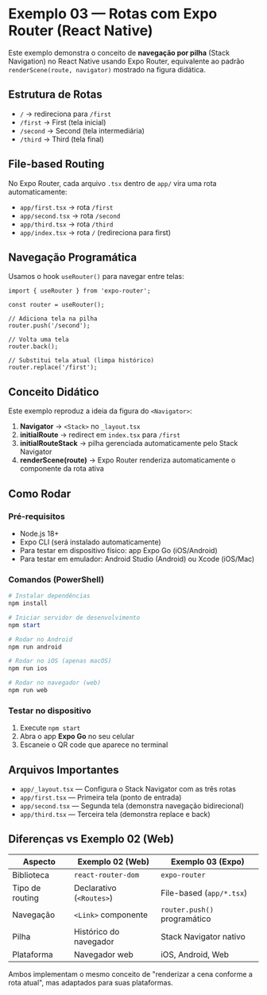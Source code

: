# Exemplo 03 — Rotas com Expo Router (React Native)

Este exemplo demonstra o conceito de **navegação por pilha** (Stack Navigation) no React Native usando Expo Router, equivalente ao padrão `renderScene(route, navigator)` mostrado na figura didática.

## Estrutura de Rotas

- `/` → redireciona para `/first`
- `/first` → First (tela inicial)
- `/second` → Second (tela intermediária)
- `/third` → Third (tela final)

## File-based Routing

No Expo Router, cada arquivo `.tsx` dentro de `app/` vira uma rota automaticamente:

- `app/first.tsx` → rota `/first`
- `app/second.tsx` → rota `/second`
- `app/third.tsx` → rota `/third`
- `app/index.tsx` → rota `/` (redireciona para first)

## Navegação Programática

Usamos o hook `useRouter()` para navegar entre telas:

```tsx
import { useRouter } from 'expo-router';

const router = useRouter();

// Adiciona tela na pilha
router.push('/second');

// Volta uma tela
router.back();

// Substitui tela atual (limpa histórico)
router.replace('/first');
```

## Conceito Didático

Este exemplo reproduz a ideia da figura do `<Navigator>`:

1. **Navigator** → `<Stack>` no `_layout.tsx`
2. **initialRoute** → redirect em `index.tsx` para `/first`
3. **initialRouteStack** → pilha gerenciada automaticamente pelo Stack Navigator
4. **renderScene(route)** → Expo Router renderiza automaticamente o componente da rota ativa

## Como Rodar

### Pré-requisitos

- Node.js 18+
- Expo CLI (será instalado automaticamente)
- Para testar em dispositivo físico: app Expo Go (iOS/Android)
- Para testar em emulador: Android Studio (Android) ou Xcode (iOS/Mac)

### Comandos (PowerShell)

```powershell
# Instalar dependências
npm install

# Iniciar servidor de desenvolvimento
npm start

# Rodar no Android
npm run android

# Rodar no iOS (apenas macOS)
npm run ios

# Rodar no navegador (web)
npm run web
```

### Testar no dispositivo

1. Execute `npm start`
2. Abra o app **Expo Go** no seu celular
3. Escaneie o QR code que aparece no terminal

## Arquivos Importantes

- `app/_layout.tsx` — Configura o Stack Navigator com as três rotas
- `app/first.tsx` — Primeira tela (ponto de entrada)
- `app/second.tsx` — Segunda tela (demonstra navegação bidirecional)
- `app/third.tsx` — Terceira tela (demonstra replace e back)

## Diferenças vs Exemplo 02 (Web)

| Aspecto | Exemplo 02 (Web) | Exemplo 03 (Expo) |
|---------|------------------|-------------------|
| Biblioteca | `react-router-dom` | `expo-router` |
| Tipo de routing | Declarativo (`<Routes>`) | File-based (`app/*.tsx`) |
| Navegação | `<Link>` componente | `router.push()` programático |
| Pilha | Histórico do navegador | Stack Navigator nativo |
| Plataforma | Navegador web | iOS, Android, Web |

Ambos implementam o mesmo conceito de "renderizar a cena conforme a rota atual", mas adaptados para suas plataformas.
